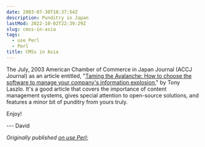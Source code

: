 ```yaml
---
date: 2003-07-30T18:37:54Z
description: Punditry in Japan
lastMod: 2022-10-02T22:39:29Z
slug: cmss-in-asia
tags:
  - use Perl
  - Perl
title: CMSs in Asia
---
```


The July, 2003 American Chamber of Commerce in Japan Journal (ACCJ Journal) as
an article entitled, "[Taming the Avalanche: How to choose the software to
manage your company's information explosion]," by Tony Laszlo. It's a good
article that covers the importance of content management systems, gives special
attention to open-source solutions, and features a minor bit of punditry from
yours truly.

Enjoy!

--- David

*Originally published [on use Perl;]*

  [Taming the Avalanche: How to choose the software to manage your company's information explosion]: http://www.issho.org/modules.php?op=modload&name=News&file=article&sid=960
  [on use Perl;]: https://use-perl.github.io/user/Theory/journal/13788/
    "use.perl.org journal of Theory: “CMSs in Asia”"
